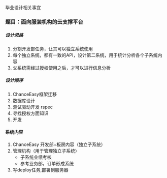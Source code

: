 毕业设计相关事宜

### 题目：面向服装机构的云支撑平台

##### 设计思路

1. 分割开发部任务，让其可以独立系统使用
2. 每个独立系统，都有一致的API，设计第二系统，用于统计分析各个子系统内容
3. 父系统需经过授权使用之后，才可以进行信息分析

##### 设计顺序

1. ChanceEasy框架迁移
2. 数据库设计
3. 测试驱动开发 rspec
4. 寻找授权方面知识
5. 开发


#### 系统内容

1. ChanceEasy 开发部+板房内容（独立子系统）
2. 管理机构（用于管理独立子系统）
	* 子系统业绩考核
	* 参考业务部，订单形成系统
3. 写deploy任务,部署到服务器 